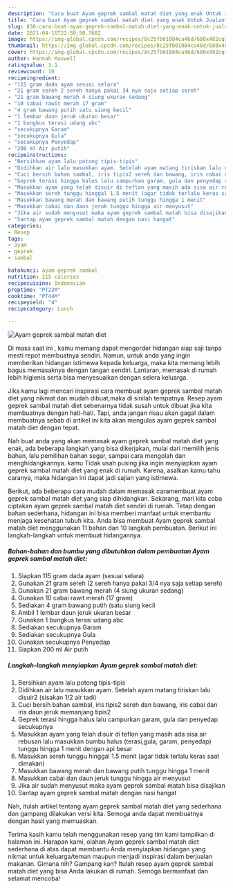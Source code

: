 ```yaml
---
description: "Cara buat Ayam geprek sambal matah diet yang enak Untuk Jualan"
title: "Cara buat Ayam geprek sambal matah diet yang enak Untuk Jualan"
slug: 830-cara-buat-ayam-geprek-sambal-matah-diet-yang-enak-untuk-jualan
date: 2021-04-16T22:50:50.768Z
image: https://img-global.cpcdn.com/recipes/8c25fb01084ca46d/680x482cq70/ayam-geprek-sambal-matah-diet-foto-resep-utama.jpg
thumbnail: https://img-global.cpcdn.com/recipes/8c25fb01084ca46d/680x482cq70/ayam-geprek-sambal-matah-diet-foto-resep-utama.jpg
cover: https://img-global.cpcdn.com/recipes/8c25fb01084ca46d/680x482cq70/ayam-geprek-sambal-matah-diet-foto-resep-utama.jpg
author: Hannah Maxwell
ratingvalue: 3.1
reviewcount: 10
recipeingredient:
- "115 gram dada ayam sesuai selara"
- "21 gram sereh 2 sereh hanya pakai 34 nya saja setiap sereh"
- "21 gram bawang merah 4 siung ukuran sedang"
- "10 cabai rawit merah 17 gram"
- "4 gram bawang putih satu siung kecil"
- "1 lembar daun jeruk ukuran besar"
- "1 bungkus terasi udang abc"
- "secukupnya Garam"
- "secukupnya Gula"
- "secukupnya Penyedap"
- "200 ml Air putih"
recipeinstructions:
- "Bersihkan ayam lalu potong tipis-tipis"
- "Didihkan air lalu masukkan ayam. Setelah ayam matang tiriskan lalu disuir2 (sisakan 1/2 air tadi)"
- "Cuci bersih bahan sambal, iris tipis2 sereh dan bawang, iris cabai dan iris daun jeruk memanjang tipis2"
- "Geprek terasi hingga halus lalu campurkan garam, gula dan penyedap secukupnya"
- "Masukkan ayam yang telah disuir di teflon yang masih ada sisa air rebusan lalu masukkan bumbu halus (terasi,gula, garam, penyedap) tunggu hingga 1 menit dengan api besar"
- "Masukkan sereh tunggu hinggal 1.5 menit (agar tidak terlalu keras saat dimakan)"
- "Masukkan bawang merah dan bawang putih tunggu hingga 1 menit"
- "Masukkan cabai dan daun jeruk tunggu hingga air menyusut"
- "Jika air sudah menyusut maka ayam geprek sambal matah bisa disajikan"
- "Santap ayam geprek sambal matah dengan nasi hangat"
categories:
- Resep
tags:
- ayam
- geprek
- sambal

katakunci: ayam geprek sambal 
nutrition: 215 calories
recipecuisine: Indonesian
preptime: "PT22M"
cooktime: "PT44M"
recipeyield: "4"
recipecategory: Lunch

---
```



![Ayam geprek sambal matah diet](https://img-global.cpcdn.com/recipes/8c25fb01084ca46d/680x482cq70/ayam-geprek-sambal-matah-diet-foto-resep-utama.jpg)

Di masa  saat ini , kamu memang dapat mengorder hidangan siap saji tanpa mesti repot membuatnya sendiri. Namun, untuk anda yang ingin memberikan hidangan istimewa kepada keluarga, maka kita memang lebih bagus memasaknya dengan tangan sendiri. Lantaran, memasak di rumah lebih higienis serta bisa menyesuaikan dengan selera keluarga.

Jika kamu lagi mencari inspirasi cara membuat ayam geprek sambal matah diet yang nikmat dan mudah dibuat,maka di sinilah tempatnya. Resep ayam geprek sambal matah diet  sebenarnya tidak susah untuk dibuat jika kita membuatnya dengan hati-hati. Tapi, anda jangan risau akan gagal dalam membuatnya 
sebab di artikel ini kita akan mengulas ayam geprek sambal matah diet dengan tepat.  



Nah buat anda yang akan memasak ayam geprek sambal matah diet yang enak, ada beberapa langkah yang bisa dikerjakan, mulai dari memilih jenis bahan, lalu pemilihan bahan segar, sampai cara mengolah dan menghidangkannya. kamu Tidak usah pusing jika ingin menyiapkan ayam geprek sambal matah diet yang enak di rumah. Karena, asalkan kamu  tahu caranya, maka hidangan ini dapat jadi sajian yang istimewa.

Berikut, ada beberapa cara mudah dalam memasak caramembuat ayam geprek sambal matah diet yang siap dihidangkan. Sekarang, mari kita coba ciptakan ayam geprek sambal matah diet sendiri di rumah. Tetap dengan bahan sederhana, hidangan ini bisa memberi manfaat untuk membantu menjaga kesehatan tubuh kita. Anda bisa membuat Ayam geprek sambal matah diet menggunakan 11 bahan dan 10 langkah pembuatan. Berikut ini langkah-langkah untuk membuat hidangannya.

<!--inarticleads1-->

##### Bahan-bahan dan bumbu yang dibutuhkan dalam pembuatan Ayam geprek sambal matah diet:

1. Siapkan 115 gram dada ayam (sesuai selara)
1. Gunakan 21 gram sereh (2 sereh hanya pakai 3/4 nya saja setiap sereh)
1. Gunakan 21 gram bawang merah (4 siung ukuran sedang)
1. Gunakan 10 cabai rawit merah (17 gram)
1. Sediakan 4 gram bawang putih (satu siung kecil
1. Ambil 1 lembar daun jeruk ukuran besar
1. Gunakan 1 bungkus terasi udang abc
1. Sediakan secukupnya Garam
1. Sediakan secukupnya Gula
1. Gunakan secukupnya Penyedap
1. Siapkan 200 ml Air putih




<!--inarticleads2-->

##### Langkah-langkah menyiapkan Ayam geprek sambal matah diet:

1. Bersihkan ayam lalu potong tipis-tipis
1. Didihkan air lalu masukkan ayam. Setelah ayam matang tiriskan lalu disuir2 (sisakan 1/2 air tadi)
1. Cuci bersih bahan sambal, iris tipis2 sereh dan bawang, iris cabai dan iris daun jeruk memanjang tipis2
1. Geprek terasi hingga halus lalu campurkan garam, gula dan penyedap secukupnya
1. Masukkan ayam yang telah disuir di teflon yang masih ada sisa air rebusan lalu masukkan bumbu halus (terasi,gula, garam, penyedap) tunggu hingga 1 menit dengan api besar
1. Masukkan sereh tunggu hinggal 1.5 menit (agar tidak terlalu keras saat dimakan)
1. Masukkan bawang merah dan bawang putih tunggu hingga 1 menit
1. Masukkan cabai dan daun jeruk tunggu hingga air menyusut
1. Jika air sudah menyusut maka ayam geprek sambal matah bisa disajikan
1. Santap ayam geprek sambal matah dengan nasi hangat




Nah, itulah artikel tentang  ayam geprek sambal matah diet  yang sederhana dan gampang dilakukan versi kita. Semoga anda dapat membuatnya dengan hasil yang memuaskan. 

Terima kasih kamu telah menggunakan resep yang tim kami tampilkan di halaman ini. Harapan kami, olahan  Ayam geprek sambal matah diet sederhana di atas dapat membantu Anda menyiapkan hidangan yang nikmat untuk keluarga/teman maupun menjadi inspirasi dalam berjualan makanan. Gimana nih? Gampang kan? Itulah resep ayam geprek sambal matah diet yang bisa Anda lakukan di rumah. Semoga bermanfaat dan selamat mencoba!


